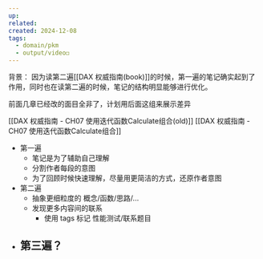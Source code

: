 ```yaml
---
up: 
related: 
created: 2024-12-08
tags:
  - domain/pkm
  - output/video◻️
---
```

背景：
因为读第二遍[[DAX 权威指南(book)]]的时候，第一遍的笔记确实起到了作用，同时也在读第二遍的时候，笔记的结构明显能够进行优化。

前面几章已经改的面目全非了，计划用后面这组来展示差异

[[DAX 权威指南 - CH07 使用迭代函数Calculate组合(old)]]
[[DAX 权威指南 - CH07 使用迭代函数Calculate组合]]


- 第一遍
	- 笔记是为了辅助自己理解
	- 分割作者每段的意图
	- 为了回顾时候快速理解，尽量用更简洁的方式，还原作者意图
- 第二遍
	- 抽象更细粒度的 概念/函数/思路/...
	- 发现更多内容间的联系
		- 使用 tags 标记  性能测试/联系题目
- 第三遍？
	- 